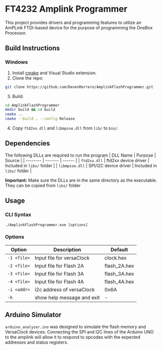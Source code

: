 # FT4232 Amplink Programmer
This project provides drivers and programming features to utilize an AmPLink FTDI-based device for the purpose of programming the OneBox Processor.

## Build Instructions

### Windows
1. Install [cmake](https://cmake.org/download/) and Visual Studio extension.
2. Clone the repo:
```bash
git clone https://github.com/DevenMarrero/AmplinkFlashProgrammer.git
```
3. Build:
```bash
cd AmplinkFlashProgrammer
mkdir build && cd build
cmake ..
cmake --build . --config Release
```
4. Copy `ftd2xx.dll` and `libmpsse.dll` from `lib/` to `bin/`.

## Dependencies

The following DLLs are required to run the program
| DLL Name | Purpose | Source |
| -------- | ------- | ------ |
| `ftd2xx.dll` | ftd2xx device driver | Included in `libs/` folder |
| `libmpsse.dll` | SPI/I2C device driver | Included in `libs/` folder |

**Important:** Make sure the DLLs are in the same directory as the executable. They can be copied from `libs/` folder

## Usage

### CLI Syntax

`./AmplinkFlashProgrammer.exe [options]`

### Options

| Option | Description | Default |
| -------| ----------- | ------- |
| `-1 <file>` | Input file for versaClock | clock.hex |
| `-2 <file>` | Input file for Flash 2A | flash_2A.hex |
| `-3 <file>` | Input file for Flash 3A | flash_3A.hex |
| `-4 <file>` | Input file for Flash 4A | flash_4A.hex |
| `-i <addr>` | i2c address of versaClock | 0x6A |
| `-h` | show help message and exit | - |

## Arduino Simulator

`arduino_analyzer.ino` was designed to simulate the flash memory and VersaClock devices. Connecting the SPI and I2C lines of the Arduino UNO to the amplink will allow it to respond to opcodes with the expected addresses and status registers. 
